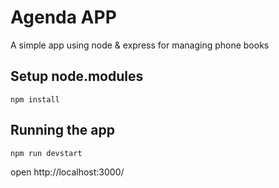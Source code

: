 # Agenda APP

A simple app using node & express for managing phone books

## Setup node.modules

```
npm install
```

## Running the app

```
npm run devstart
```

open http://localhost:3000/